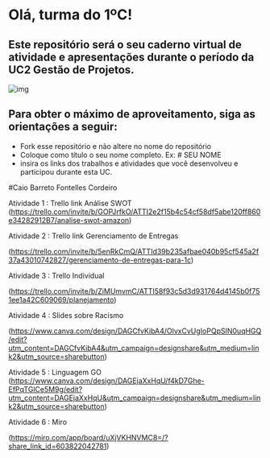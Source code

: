 # Olá, turma do 1ºC! 
## Este repositório será o seu caderno virtual de atividade e apresentações durante o período da UC2 Gestão de Projetos. 

![img](https://blog.acelerato.com/wp-content/uploads/2020/08/5-beneficios-da-gesta%CC%83o-de-projetos-para-a-sua-empresa-1200x640.png)

## Para obter o máximo de aproveitamento, siga as orientações a seguir:

- Fork esse repositório e não altere no nome do repositório
- Coloque como título o seu nome completo. Ex: # SEU NOME
- insira os links dos trabalhos e atividades que você desenvolveu e participou durante esta UC.


#Caio Barreto Fontelles Cordeiro

Atividade 1 : Trello link Análise SWOT
(https://trello.com/invite/b/GOPJrfkO/ATTI2e2f15b4c54cf58df5abe120ff860e34282912B7/analise-swot-amazon)

Atividade 2 : Trello link Gerenciamento de Entregas

(https://trello.com/invite/b/5enRkCmQ/ATTId39b235afbae040b95cf545a2f37a43010742827/gerenciamento-de-entregas-para-1c)

Atividade 3 : Trello Indivídual

(https://trello.com/invite/b/ZiMUmvmC/ATTI58f93c5d3d931764d4145b0f751ee1a42C609069/planejamento)

Atividade 4 : Slides sobre Racismo

(https://www.canva.com/design/DAGCfvKibA4/OlvxCvUgIoPQpSIN0uqHGQ/edit?utm_content=DAGCfvKibA4&utm_campaign=designshare&utm_medium=link2&utm_source=sharebutton)

Atividade 5 : Linguagem GO 
(https://www.canva.com/design/DAGEjaXxHqU/f4kD7Ghe-EfPqTGlCe5M9g/edit?utm_content=DAGEjaXxHqU&utm_campaign=designshare&utm_medium=link2&utm_source=sharebutton)

Atividade 6 : Miro

(https://miro.com/app/board/uXjVKHNVMC8=/?share_link_id=603822042781)

